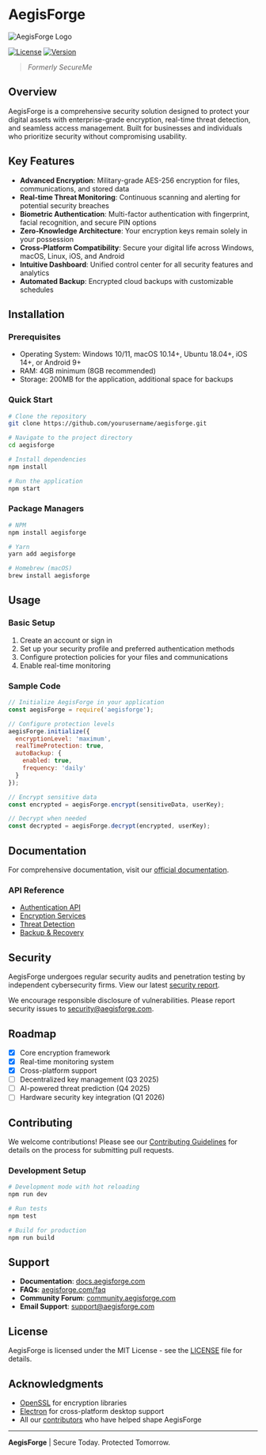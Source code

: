 # AegisForge

![AegisForge Logo](https://yourrepository.com/assets/aegisforge-logo.png)

[![License](https://img.shields.io/badge/License-MIT-blue.svg)](LICENSE)
[![Version](https://img.shields.io/badge/Version-2.5.0-brightgreen.svg)](https://github.com/yourusername/aegisforge/releases)

> *Formerly SecureMe*

## Overview

AegisForge is a comprehensive security solution designed to protect your digital assets with enterprise-grade encryption, real-time threat detection, and seamless access management. Built for businesses and individuals who prioritize security without compromising usability.

## Key Features

- **Advanced Encryption**: Military-grade AES-256 encryption for files, communications, and stored data
- **Real-time Threat Monitoring**: Continuous scanning and alerting for potential security breaches
- **Biometric Authentication**: Multi-factor authentication with fingerprint, facial recognition, and secure PIN options
- **Zero-Knowledge Architecture**: Your encryption keys remain solely in your possession
- **Cross-Platform Compatibility**: Secure your digital life across Windows, macOS, Linux, iOS, and Android
- **Intuitive Dashboard**: Unified control center for all security features and analytics
- **Automated Backup**: Encrypted cloud backups with customizable schedules

## Installation

### Prerequisites
- Operating System: Windows 10/11, macOS 10.14+, Ubuntu 18.04+, iOS 14+, or Android 9+
- RAM: 4GB minimum (8GB recommended)
- Storage: 200MB for the application, additional space for backups

### Quick Start
```bash
# Clone the repository
git clone https://github.com/yourusername/aegisforge.git

# Navigate to the project directory
cd aegisforge

# Install dependencies
npm install

# Run the application
npm start
```

### Package Managers
```bash
# NPM
npm install aegisforge

# Yarn
yarn add aegisforge

# Homebrew (macOS)
brew install aegisforge
```

## Usage

### Basic Setup
1. Create an account or sign in
2. Set up your security profile and preferred authentication methods
3. Configure protection policies for your files and communications
4. Enable real-time monitoring

### Sample Code
```javascript
// Initialize AegisForge in your application
const aegisForge = require('aegisforge');

// Configure protection levels
aegisForge.initialize({
  encryptionLevel: 'maximum',
  realTimeProtection: true,
  autoBackup: {
    enabled: true,
    frequency: 'daily'
  }
});

// Encrypt sensitive data
const encrypted = aegisForge.encrypt(sensitiveData, userKey);

// Decrypt when needed
const decrypted = aegisForge.decrypt(encrypted, userKey);
```

## Documentation

For comprehensive documentation, visit our [official documentation](https://docs.aegisforge.com).

### API Reference
- [Authentication API](https://docs.aegisforge.com/api/auth)
- [Encryption Services](https://docs.aegisforge.com/api/encryption)
- [Threat Detection](https://docs.aegisforge.com/api/threats)
- [Backup & Recovery](https://docs.aegisforge.com/api/backup)

## Security

AegisForge undergoes regular security audits and penetration testing by independent cybersecurity firms. View our latest [security report](https://aegisforge.com/security/report).

We encourage responsible disclosure of vulnerabilities. Please report security issues to [security@aegisforge.com](mailto:security@aegisforge.com).

## Roadmap

- [x] Core encryption framework
- [x] Real-time monitoring system
- [x] Cross-platform support
- [ ] Decentralized key management (Q3 2025)
- [ ] AI-powered threat prediction (Q4 2025)
- [ ] Hardware security key integration (Q1 2026)

## Contributing

We welcome contributions! Please see our [Contributing Guidelines](CONTRIBUTING.md) for details on the process for submitting pull requests.

### Development Setup
```bash
# Development mode with hot reloading
npm run dev

# Run tests
npm test

# Build for production
npm run build
```

## Support

- **Documentation**: [docs.aegisforge.com](https://docs.aegisforge.com)
- **FAQs**: [aegisforge.com/faq](https://aegisforge.com/faq)
- **Community Forum**: [community.aegisforge.com](https://community.aegisforge.com)
- **Email Support**: [support@aegisforge.com](mailto:support@aegisforge.com)

## License

AegisForge is licensed under the MIT License - see the [LICENSE](LICENSE) file for details.

## Acknowledgments

- [OpenSSL](https://www.openssl.org/) for encryption libraries
- [Electron](https://www.electronjs.org/) for cross-platform desktop support
- All our [contributors](https://github.com/yourusername/aegisforge/contributors) who have helped shape AegisForge

---

**AegisForge** | Secure Today. Protected Tomorrow.